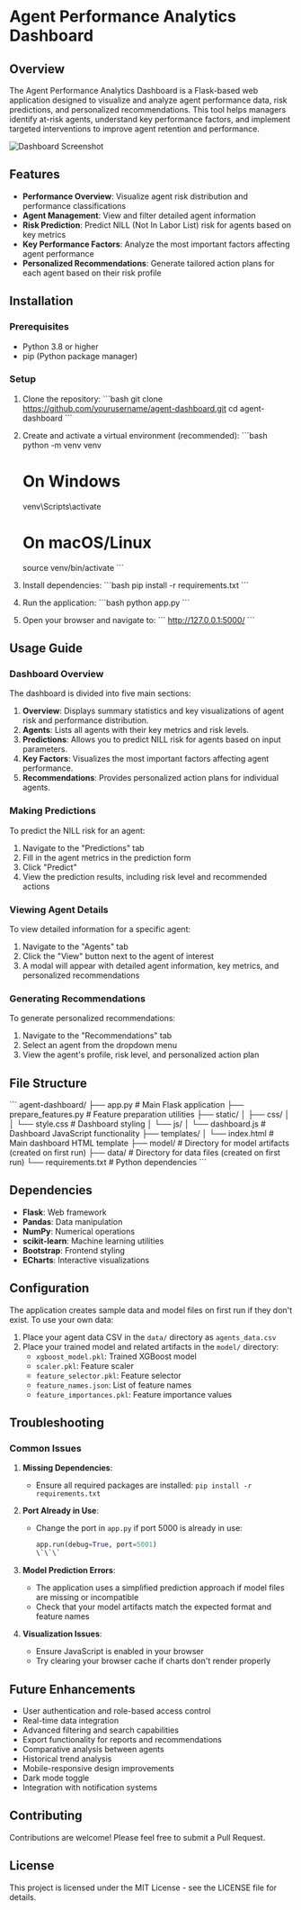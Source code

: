 # Agent Performance Analytics Dashboard

## Overview

The Agent Performance Analytics Dashboard is a Flask-based web application designed to visualize and analyze agent performance data, risk predictions, and personalized recommendations. This tool helps managers identify at-risk agents, understand key performance factors, and implement targeted interventions to improve agent retention and performance.

![Dashboard Screenshot](/placeholder.svg?height=400&width=800)

## Features

- **Performance Overview**: Visualize agent risk distribution and performance classifications
- **Agent Management**: View and filter detailed agent information
- **Risk Prediction**: Predict NILL (Not In Labor List) risk for agents based on key metrics
- **Key Performance Factors**: Analyze the most important factors affecting agent performance
- **Personalized Recommendations**: Generate tailored action plans for each agent based on their risk profile

## Installation

### Prerequisites

- Python 3.8 or higher
- pip (Python package manager)

### Setup

1. Clone the repository:
   \`\`\`bash
   git clone https://github.com/yourusername/agent-dashboard.git
   cd agent-dashboard
   \`\`\`

2. Create and activate a virtual environment (recommended):
   \`\`\`bash
   python -m venv venv
   
   # On Windows
   venv\Scripts\activate
   
   # On macOS/Linux
   source venv/bin/activate
   \`\`\`

3. Install dependencies:
   \`\`\`bash
   pip install -r requirements.txt
   \`\`\`

4. Run the application:
   \`\`\`bash
   python app.py
   \`\`\`

5. Open your browser and navigate to:
   \`\`\`
   http://127.0.0.1:5000/
   \`\`\`

## Usage Guide

### Dashboard Overview

The dashboard is divided into five main sections:

1. **Overview**: Displays summary statistics and key visualizations of agent risk and performance distribution.
2. **Agents**: Lists all agents with their key metrics and risk levels.
3. **Predictions**: Allows you to predict NILL risk for agents based on input parameters.
4. **Key Factors**: Visualizes the most important factors affecting agent performance.
5. **Recommendations**: Provides personalized action plans for individual agents.

### Making Predictions

To predict the NILL risk for an agent:

1. Navigate to the "Predictions" tab
2. Fill in the agent metrics in the prediction form
3. Click "Predict"
4. View the prediction results, including risk level and recommended actions

### Viewing Agent Details

To view detailed information for a specific agent:

1. Navigate to the "Agents" tab
2. Click the "View" button next to the agent of interest
3. A modal will appear with detailed agent information, key metrics, and personalized recommendations

### Generating Recommendations

To generate personalized recommendations:

1. Navigate to the "Recommendations" tab
2. Select an agent from the dropdown menu
3. View the agent's profile, risk level, and personalized action plan

## File Structure

\`\`\`
agent-dashboard/
├── app.py                  # Main Flask application
├── prepare_features.py     # Feature preparation utilities
├── static/
│   ├── css/
│   │   └── style.css       # Dashboard styling
│   └── js/
│       └── dashboard.js    # Dashboard JavaScript functionality
├── templates/
│   └── index.html          # Main dashboard HTML template
├── model/                  # Directory for model artifacts (created on first run)
├── data/                   # Directory for data files (created on first run)
└── requirements.txt        # Python dependencies
\`\`\`

## Dependencies

- **Flask**: Web framework
- **Pandas**: Data manipulation
- **NumPy**: Numerical operations
- **scikit-learn**: Machine learning utilities
- **Bootstrap**: Frontend styling
- **ECharts**: Interactive visualizations

## Configuration

The application creates sample data and model files on first run if they don't exist. To use your own data:

1. Place your agent data CSV in the `data/` directory as `agents_data.csv`
2. Place your trained model and related artifacts in the `model/` directory:
   - `xgboost_model.pkl`: Trained XGBoost model
   - `scaler.pkl`: Feature scaler
   - `feature_selector.pkl`: Feature selector
   - `feature_names.json`: List of feature names
   - `feature_importances.pkl`: Feature importance values

## Troubleshooting

### Common Issues

1. **Missing Dependencies**:
   - Ensure all required packages are installed: `pip install -r requirements.txt`

2. **Port Already in Use**:
   - Change the port in `app.py` if port 5000 is already in use:
     ```python
     app.run(debug=True, port=5001)
     \`\`\`

3. **Model Prediction Errors**:
   - The application uses a simplified prediction approach if model files are missing or incompatible
   - Check that your model artifacts match the expected format and feature names

4. **Visualization Issues**:
   - Ensure JavaScript is enabled in your browser
   - Try clearing your browser cache if charts don't render properly

## Future Enhancements

- User authentication and role-based access control
- Real-time data integration
- Advanced filtering and search capabilities
- Export functionality for reports and recommendations
- Comparative analysis between agents
- Historical trend analysis
- Mobile-responsive design improvements
- Dark mode toggle
- Integration with notification systems

## Contributing

Contributions are welcome! Please feel free to submit a Pull Request.

## License

This project is licensed under the MIT License - see the LICENSE file for details.
